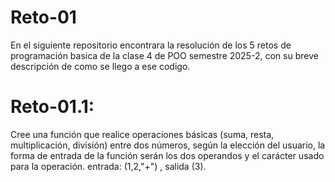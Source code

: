 # Reto-01

En el siguiente repositorio encontrara la resolución de los 5 retos de programación basica de la clase 4 de POO semestre 2025-2, con su breve descripción de como se llego a ese codigo.

# Reto-01.1: 

Cree una función que realice operaciones básicas (suma, resta, multiplicación, división) entre dos números, según la elección del usuario, la forma de entrada de la función serán los dos operandos y el carácter usado para la operación. entrada: (1,2,"+") , salida (3).



